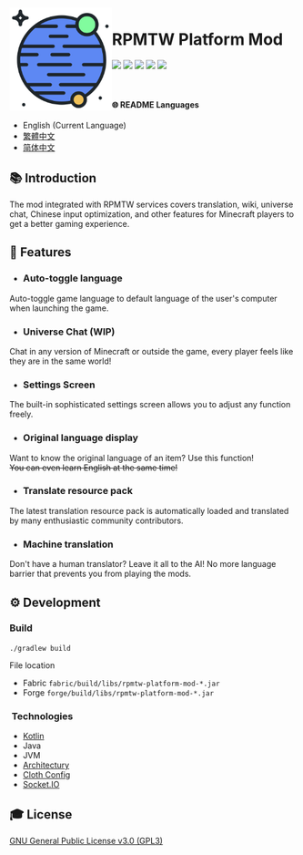 <img src="https://raw.githubusercontent.com/RPMTW/RPMTW-Data/main/logo/rpmtw-platform/rpmtw-platform-logo.png" align="left" width="180px"/>

# RPMTW Platform Mod

[![](https://img.shields.io/github/license/RPMTW/RPMTW-Platform-Mod.svg)](LICENSE)
[![](https://img.shields.io/github/release/RPMTW/RPMTW-Platform-Mod.svg)](https://github.com/RPMTW/RPMTW-Platform-Mod/releases)
![](http://cf.way2muchnoise.eu/versions/minecraft_rpmtw-update-mod_all.svg)
[![](http://cf.way2muchnoise.eu/rpmtw-update-mod.svg)](https://minecraft.curseforge.com/projects/rpmtw-update-mod)
[![](https://img.shields.io/modrinth/dt/ZukQzaRP?label=Modrinth%20Downloads)](https://modrinth.com/mod/ZukQzaRP)
<p>&nbsp;</p> 

#### 🌐 README Languages

- English (Current Language)
- [繁體中文](https://github.com/RPMTW/RPMTW-Platform-Mod/blob/main/README/zh_tw.md)
- [简体中文](https://github.com/RPMTW/RPMTW-Platform-Mod/blob/main/README/zh_cn.md)

## 📚 Introduction

The mod integrated with RPMTW services covers translation, wiki, universe chat, Chinese input optimization, and other
features for Minecraft players to get a better gaming experience.

## 🎨 Features

- ### Auto-toggle language

Auto-toggle game language to default language of the user's computer when launching the game.

- ### Universe Chat (WIP)

Chat in any version of Minecraft or outside the game, every player feels like they are in the same world!

- ### Settings Screen

The built-in sophisticated settings screen allows you to adjust any function freely.

- ### Original language display

Want to know the original language of an item? Use this function!  
~~You can even learn English at the same time!~~

- ### Translate resource pack
The latest translation resource pack is automatically loaded and translated by many enthusiastic community contributors.
- ### Machine translation

Don't have a human translator? Leave it all to the AI! No more language barrier that prevents you from playing the mods.

## ⚙️ Development

### Build

```shell
./gradlew build
```

File location

- Fabric `fabric/build/libs/rpmtw-platform-mod-*.jar`
- Forge  `forge/build/libs/rpmtw-platform-mod-*.jar`

### ️ Technologies

- [Kotlin](https://kotlinlang.org/)
- Java
- JVM
- [Architectury](https://github.com/architectury)
- [Cloth Config](https://github.com/shedaniel/cloth-config)
- [Socket.IO](https://github.com/socketio/socket.io-client-java)

## 🎓 License

[GNU General Public License v3.0 (GPL3)](https://www.gnu.org/licenses/gpl-3.0.html)
